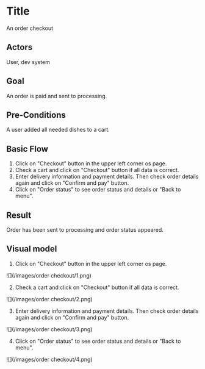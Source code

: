 # Title
An order checkout

## Actors
User, dev system

## Goal
An order is paid and sent to processing.

## Pre-Conditions
A user added all needed dishes to a cart.

## Basic Flow
1. Click on "Checkout" button in the upper left corner os page.
2. Check a cart and click on "Checkout" button if all data is correct.
3. Enter delivery information and payment details. Then check order details again and click on "Confirm and pay" button.
4. Click on "Order status" to see order status and details or "Back to menu".

## Result
Order has been sent to processing and order status appeared.

## Visual model
1. Click on "Checkout" button in the upper left corner os page.

![](/images/order checkout/1.png)

2. Check a cart and click on "Checkout" button if all data is correct.

![](/images/order checkout/2.png)

3. Enter delivery information and payment details. Then check order details again and click on "Confirm and pay" button.

![](/images/order checkout/3.png)

4. Click on "Order status" to see order status and details or "Back to menu".

![](/images/order checkout/4.png)